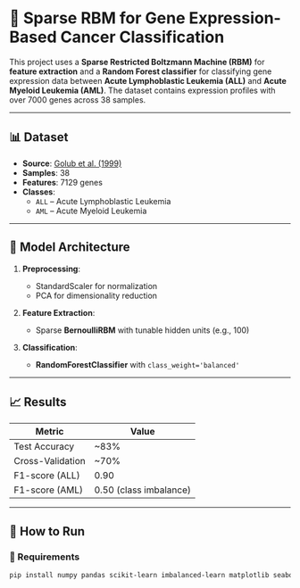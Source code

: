 # 🔬 Sparse RBM for Gene Expression-Based Cancer Classification

This project uses a **Sparse Restricted Boltzmann Machine (RBM)** for **feature extraction** and a **Random Forest classifier** for classifying gene expression data between **Acute Lymphoblastic Leukemia (ALL)** and **Acute Myeloid Leukemia (AML)**. The dataset contains expression profiles with over 7000 genes across 38 samples.

---

## 📊 Dataset

- **Source**: [Golub et al. (1999)](https://pubmed.ncbi.nlm.nih.gov/10391217/)
- **Samples**: 38
- **Features**: 7129 genes
- **Classes**: 
  - `ALL` – Acute Lymphoblastic Leukemia
  - `AML` – Acute Myeloid Leukemia

---

## 🧠 Model Architecture

1. **Preprocessing**:
   - StandardScaler for normalization
   - PCA for dimensionality reduction

2. **Feature Extraction**:
   - Sparse **BernoulliRBM** with tunable hidden units (e.g., 100)

3. **Classification**:
   - **RandomForestClassifier** with `class_weight='balanced'`

---

## 📈 Results

| Metric          | Value         |
|-----------------|---------------|
| Test Accuracy   | ~83%          |
| Cross-Validation | ~70%          |
| F1-score (ALL)  | 0.90          |
| F1-score (AML)  | 0.50 (class imbalance) |

---

## 🧪 How to Run

### 🔧 Requirements

```bash
pip install numpy pandas scikit-learn imbalanced-learn matplotlib seaborn
